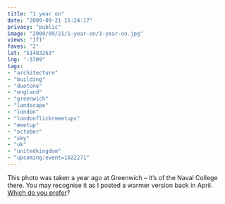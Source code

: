 ```yaml
---
title: "1 year on"
date: "2009-09-21 15:24:17"
privacy: "public"
image: "2009/09/21/1-year-on/1-year-on.jpg"
views: "171"
faves: "2"
lat: "51483263"
lng: "-5709"
tags:
- "architecture"
- "building"
- "duotone"
- "england"
- "greenwich"
- "landscape"
- "london"
- "londonflickrmeetups"
- "meetup"
- "october"
- "sky"
- "uk"
- "unitedkingdom"
- "upcoming:event=1022271"
---
```

This photo was taken a year ago at Greenwich – it’s of the Naval College there. You may recognise it as I posted a warmer version back in April. <a target="_blank" href="/photos/2009/09/21/1-year-on/" rel="nofollow">Which do you prefer</a>? <a target="_blank" href="/photos/2009/09/21/1-year-on/" rel="nofollow"></a>
